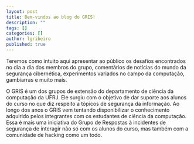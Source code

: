 ```yaml
---
layout: post
title: Bem-vindos ao blog do GRIS!
description: ""
tags: []
categories: []
author: lgribeiro
published: true
---
```


Teremos como intuito aqui apresentar ao público os desafios encontrados no dia a dia dos membros do grupo, comentários de notícias 
   do mundo da segurança cibernética, experimentos variados no campo da computação, gambiarras e muito mais. 



O GRIS é um dos grupos de extensão do departamento de ciência da computação da UFRJ. Ele surgiu com o objetivo de dar suporte aos alunos do curso no que diz respeito a tópicos de segurança da informação.
Ao longo dos anos o GRIS vem tentando disponibilizar o conhecimento adquirido pelos integrantes com os estudantes de ciência da computação. Essa é mais uma iniciativa  do Grupo de Respostas à incidentes de segurança de interagir não só com os alunos do curso, mas também com a comunidade de hacking como um todo.